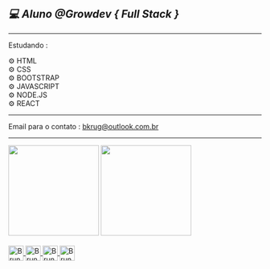 <h2><i>💻 Aluno @Growdev { Full Stack } <br></i></h2><hr>
Estudando :<p><p>
⚙ HTML<br>
⚙ CSS<br>
⚙ BOOTSTRAP<br>
⚙ JAVASCRIPT<br>
⚙ NODE.JS<br>
⚙ REACT<br><hr>

Email para o contato : bkrug@outlook.com.br<hr>

<div>
<img height="180em" src="https://github-readme-stats.vercel.app/api?username=brunoramosk&show_icons=true&theme=onedark">
<img height="180em" src="https://github-readme-stats.vercel.app/api/top-langs/?username=brunoramosk&langs_count=5&theme=onedark">
</div>

<div style="display: inline_block"><br>
<a href="https://www.linkedin.com/in/brunoramosk/">
<img align="center" alt="Bruno-Link" height="30" widht="40" src="https://img.shields.io/badge/LinkedIn-0077B5?style=for-the-badge&logo=linkedin&logoColor=white">
<a href="https://www.instagram.com/_raamosb/">
<img align="center" alt="Bruno-Insta" height="30" widht="40" src="https://img.shields.io/badge/Instagram-E4405F?style=for-the-badge&logo=instagram&logoColor=white">
<a href="https://www.facebook.com/brunoramosk/">
<img align="center" alt="Bruno-Face" height="30" widht="40" src="https://img.shields.io/badge/Facebook-1877F2?style=for-the-badge&logo=facebook&logoColor=white">
<a href="https://wa.me/message/YESJLTSYSDNMH1">
<img align="center" alt="Bruno-Whats" height="30" widht="40" src="https://img.shields.io/badge/WhatsApp-25D366?style=for-the-badge&logo=whatsapp&logoColor=white">
</div>
